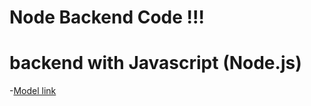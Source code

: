 # Node Backend Code !!!

# backend with Javascript (Node.js)
-[Model link](https://app.eraser.io/workspace/YtPqZ1VogxzIDkzj?origin=share)
